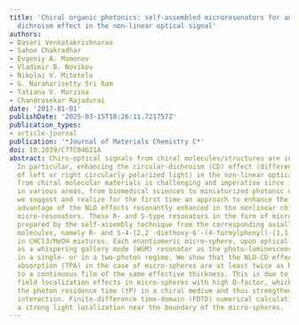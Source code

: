 ```yaml
---
title: 'Chiral organic photonics: self-assembled microresonators for an enhanced circular
  dichroism effect in the non-linear optical signal'
authors:
- Dasari Venkatakrishnarao
- Sahoo Chakradhar
- Evgeniy A. Mamonov
- Vladimir B. Novikov
- Nikolai V. Mitetelo
- G. Naraharisetty Sri Ram
- Tatiana V. Murzina
- Chandrasekar Rajadurai
date: '2017-01-01'
publishDate: '2025-03-15T18:26:11.721757Z'
publication_types:
- article-journal
publication: '*Journal of Materials Chemistry С*'
doi: 10.1039/C7TC04621A
abstract: Chiro-optical signals from chiral molecules/structures are inherently weak.
  In particular, enhancing the circular-dichroism (CD) effect (different absorption
  of left or right circularly polarized light) in the non-linear optical (NLO) signal
  from chiral molecular materials is challenging and imperative since it is advantageous
  in various areas, from biomedical sciences to miniaturized photonic devices. Here
  we suggest and realize for the first time an approach to enhance the CD effect taking
  advantage of the NLO effects resonantly enhanced in the nonlinear chiral organic
  micro-resonators. These R- and S-type resonators in the form of micro-spheres are
  prepared by the self-assembly technique from the corresponding axially chiral enantiomeric
  molecules, namely R- and S-4-[2,2′-diethoxy-6′-(4-formylphenyl)-[1,1′-binaphthalen]-6-yl]benzaldehyde
  in CHCl3/MeOH mixtures. Each enantiomeric micro-sphere, upon optical pumping, acts
  as a whispering gallery mode (WGM) resonator as the photo-luminescence (PL) is excited
  in a single- or in a two-photon regime. We show that the NLO-CD effect and the two-photon
  absorption (TPA) in the case of micro-spheres are at least twice as high as compared
  to a continuous film of the same effective thickness. This is due to pronounced
  field localization effects in micro-spheres with high Q-factor, which increases
  the photon residence time (τP) in a chiral medium and thus strengthens the light–matter
  interaction. Finite-difference time-domain (FDTD) numerical calculations confirm
  a strong light localization near the boundary of the micro-spheres.
---
```

